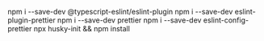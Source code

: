 npm i --save-dev @typescript-eslint/eslint-plugin
npm i --save-dev eslint-plugin-prettier
npm i --save-dev prettier
npm i --save-dev eslint-config-prettier
npx husky-init && npm install
